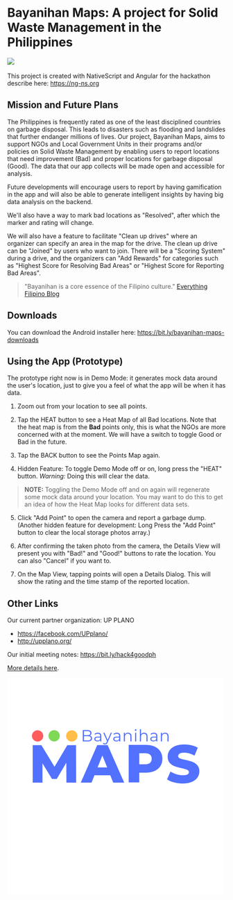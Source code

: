 # Bayanihan Maps: A project for Solid Waste Management in the Philippines

![](/src/assets/fb-cover)

This project is created with NativeScript and Angular for the hackathon describe here: https://ng-ns.org

## Mission and Future Plans

The Philippines is frequently rated as one of the least disciplined countries on garbage disposal. This leads to disasters such as flooding and landslides that further endanger millions of lives. Our project, Bayanihan Maps, aims to support NGOs and Local Government Units in their programs and/or policies on Solid Waste Management by enabling users to report locations that need improvement (Bad) and proper locations for garbage disposal (Good). The data that our app collects will be made open and accessible for analysis.

Future developments will encourage users to report by having gamification in the app and will also be able to generate intelligent insights by having big data analysis on the backend.

We'll also have a way to mark bad locations as "Resolved", after which the marker and rating will change.

We will also have a feature to facilitate "Clean up drives" where an organizer can specify an area in the map for the drive. The clean up drive can be "Joined" by users who want to join. There will be a "Scoring System" during a drive, and the organizers can "Add Rewards" for categories such as "Highest Score for Resolving Bad Areas" or "Highest Score for Reporting Bad Areas".

> "Bayanihan is a core essence of the Filipino culture."
> [Everything Filipino Blog](https://everything-filipino.com/filipino-culture-bayanihan-the-filipino-value-that-must-be-retained/)

## Downloads

You can download the Android installer here: https://bit.ly/bayanihan-maps-downloads

## Using the App (Prototype)

The prototype right now is in Demo Mode: it generates mock data around the user's location, just to give you a feel of what the app will be when it has data.

1. Zoom out from your location to see all points.

2. Tap the HEAT button to see a Heat Map of all Bad locations. Note that the heat map is from the **Bad** points only, this is what the NGOs are more concerned with at the moment. We will have a switch to toggle Good or Bad in the future.

3. Tap the BACK button to see the Points Map again.

4. Hidden Feature: To toggle Demo Mode off or on, long press the "HEAT" button. *Warning:* Doing this will clear the data.

> **NOTE:** Toggling the Demo Mode off and on again will regenerate some mock data around your location. You may want to do this to get an idea of how the Heat Map looks for different data sets.

5. Click "Add Point" to open the camera and report a garbage dump. (Another hidden feature for development: Long Press the "Add Point" button to clear the local storage photos array.)

6. After confirming the taken photo from the camera, the Details View will present you with "Bad!" and "Good!" buttons to rate the location. You can also "Cancel" if you want to.

7. On the Map View, tapping points will open a Details Dialog. This will show the rating and the time stamp of the reported location.

## Other Links 
Our current partner organization: UP PLANO 
- https://facebook.com/UPplano/
- http://upplano.org/

Our initial meeting notes: https://bit.ly/hack4goodph

[More details here](https://ayoayco.com/notes/bayanihan-basurahan).

![](src/assets/1.png)

